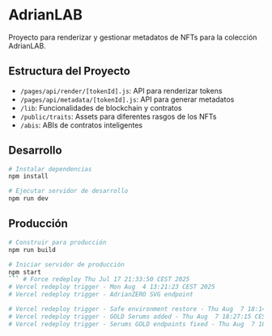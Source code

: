 # AdrianLAB

Proyecto para renderizar y gestionar metadatos de NFTs para la colección AdrianLAB.

## Estructura del Proyecto

- `/pages/api/render/[tokenId].js`: API para renderizar tokens
- `/pages/api/metadata/[tokenId].js`: API para generar metadatos
- `/lib`: Funcionalidades de blockchain y contratos
- `/public/traits`: Assets para diferentes rasgos de los NFTs
- `/abis`: ABIs de contratos inteligentes

## Desarrollo

```bash
# Instalar dependencias
npm install

# Ejecutar servidor de desarrollo
npm run dev
```

## Producción

```bash
# Construir para producción
npm run build

# Iniciar servidor de producción
npm start
``` # Force redeploy Thu Jul 17 21:33:50 CEST 2025
# Vercel redeploy trigger - Mon Aug  4 13:21:23 CEST 2025
# Vercel redeploy trigger - AdrianZERO SVG endpoint

# Vercel redeploy trigger - Safe environment restore - Thu Aug  7 18:14:32 CEST 2025
# Vercel redeploy trigger - GOLD Serums added - Thu Aug  7 18:27:15 CEST 2025
# Vercel redeploy trigger - Serums GOLD endpoints fixed - Thu Aug  7 18:32:33 CEST 2025
